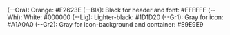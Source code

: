 (--Ora): Orange: #F2623E
(--Bla): Black for header and font: #FFFFFF
(--Whi): White: #000000
(--Lig): Lighter-black: #1D1D20
(--Gr1): Gray for icon: #A1A0A0
(--Gr2): Gray for icon-background and container: #E9E9E9
